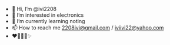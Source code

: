 - 👋 Hi, I’m @ivi2208
- 👀 I’m interested in electronics 
- 🌱 I’m currently learning noting 
- 📫 How to reach me 2208ivi@gmail.com / iviivi22@yahoo.com 
- ❤️‍🔥😵‍💫✨️
